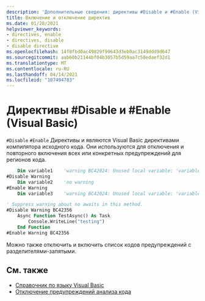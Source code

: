 ```yaml
---
description: 'Дополнительные сведения: директивы #Disable и #Enable (Visual Basic)'
title: Включение и отключение директив
ms.date: 01/28/2021
helpviewer_keywords:
- directives, enable
- directives, disable
- disable directive
ms.openlocfilehash: 14f8fbd0ac49829f99643d3eb0ac3149ddd9d647
ms.sourcegitcommit: aab60b21144bf04b3057b5d59aa7c58edaef32d1
ms.translationtype: MT
ms.contentlocale: ru-RU
ms.lasthandoff: 04/14/2021
ms.locfileid: "107494783"
---
```

# <a name="disable-and-enable-directives-visual-basic"></a>Директивы #Disable и #Enable (Visual Basic)

`#Disable` `#Enable` Директивы и являются Visual Basic директивами компилятора исходного кода. Они используются для отключения и повторного включения всех или конкретных предупреждений для регионов кода.

```vb
    Dim variable1    'warning BC42024: Unused local variable: 'variable1'.
#Disable Warning
    Dim variable2    'no warning
#Enable Warning 
    Dim variable3    'warning BC42024: Unused local variable: 'variable3'.
```

```vb
' Suppress warning about no awaits in this method.
#Disable Warning BC42356
    Async Function TestAsync() As Task
        Console.WriteLine("testing")
    End Function
#Enable Warning BC42356
```

Можно также отключить и включить список кодов предупреждений с разделителями-запятыми.

## <a name="see-also"></a>См. также

- [Справочник по языку Visual Basic](../index.md)
- [Отключение предупреждений анализа кода](../../../fundamentals/code-analysis/suppress-warnings.md)
